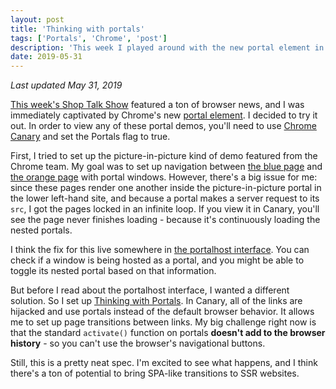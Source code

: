 ```yaml
---
layout: post
title: 'Thinking with portals'
tags: ['Portals', 'Chrome', 'post']
description: 'This week I played around with the new portal element in chrome.'
date: 2019-05-31
---
```

*Last updated May 31, 2019*

[This week's Shop Talk Show](https://shoptalkshow.com/episodes/362/) featured a ton of browser news, and I was immediately captivated by Chrome's new [portal element](https://web.dev/hands-on-portals). I decided to try it out. In order to view any of these portal demos, you'll need to use [Chrome Canary](https://www.google.com/chrome/canary/) and set the Portals flag to true. 

First, I tried to set up the picture-in-picture kind of demo featured from the Chrome team. My goal was to set up navigation between [the blue page](/blue) and [the orange page](/orange) with portal windows. However, there's a big issue for me: since these pages render one another inside the picture-in-picture portal in the lower left-hand site, and because a portal makes a server request to its `src`, I got the pages locked in an infinite loop. If you view it in Canary, you'll see the page never finishes loading - because it's continuously loading the nested portals. 

I think the fix for this live somewhere in [the portalhost interface](https://wicg.github.io/portals/#the-portalhost-interface). You can check if a window is being hosted as a portal, and you might be able to toggle its nested portal based on that information. 

But before I read about the portalhost interface, I wanted a different solution. So I set up [Thinking with Portals](https://thinkingwithportals.netlify.com/). In Canary, all of the links are hijacked and use portals instead of the default browser behavior. It allows me to set up page transitions between links. My big challenge right now is that the standard `activate()` function on portals **doesn't add to the browser history** - so you can't use the browser's navigational buttons. 

Still, this is a pretty neat spec. I'm excited to see what happens, and I think there's a ton of potential to bring SPA-like transitions to SSR websites.